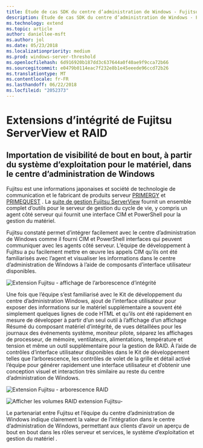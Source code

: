 ```yaml
---
title: Étude de cas SDK du centre d’administration de Windows - Fujitsu
description: Étude de cas SDK du centre d’administration de Windows - Fujitsu
ms.technology: extend
ms.topic: article
author: daniellee-msft
ms.author: jol
ms.date: 05/23/2018
ms.localizationpriority: medium
ms.prod: windows-server-threshold
ms.openlocfilehash: 6d916920b187dd3c637644a0f40ae9f9cca72b66
ms.sourcegitcommit: e0479b0114eac7f232e8b1e45eeede96ccd72b26
ms.translationtype: MT
ms.contentlocale: fr-FR
ms.lasthandoff: 06/22/2018
ms.locfileid: "2052373"
---
```

# <a name="fujitsu-serverview-health-and-raid-extensions"></a>Extensions d’intégrité de Fujitsu ServerView et RAID

## <a name="bringing-end-to-end-visibility-from-operating-system-to-hardware-into-windows-admin-center"></a>Importation de visibilité de bout en bout, à partir du système d’exploitation pour le matériel, dans le centre d’administration de Windows

Fujitsu est une informations japonaises et société de technologie de communication et le fabricant de produits serveur [PRIMERGY](http://www.fujitsu.com/fts/products/computing/servers/primergy/) et [PRIMEQUEST](http://www.fujitsu.com/fts/products/computing/servers/mission-critical/) . La [suite de gestion Fujitsu ServerView](http://www.fujitsu.com/fts/products/computing/servers/primergy/management/) fournit un ensemble complet d’outils pour le serveur de gestion du cycle de vie, y compris un agent côté serveur qui fournit une interface CIM et PowerShell pour la gestion du matériel.

Fujitsu constaté permet d’intégrer facilement avec le centre d’administration de Windows comme il fourni CIM et PowerShell interfaces qui peuvent communiquer avec les agents côté serveur. L’équipe de développement à Fujitsu a pu facilement mettre en œuvre les appels CIM qu’ils ont été familiarisés avec l’agent et visualiser les informations dans le centre d’administration de Windows à l’aide de composants d’interface utilisateur disponibles.

![Extension Fujitsu - affichage de l’arborescence d’intégrité](../../media/extend-case-study-fujitsu/health-tree.png)

Une fois que l’équipe s’est familiarisé avec le Kit de développement du centre d’administration Windows, ajout de l’interface utilisateur pour exposer des informations sur le matériel supplémentaire a souvent été simplement quelques lignes de code HTML et qu’ils ont été rapidement en mesure de développer à partir d’un seul outil à l’affichage d’un affichage Résumé du composant matériel d’intégrité, de vues détaillées pour les journaux des événements système, moniteur pilote, séparez les affichages de processeur, de mémoire, ventilateurs, alimentations, température et tension et même un outil supplémentaire pour la gestion de RAID. À l’aide de contrôles d’interface utilisateur disponibles dans le Kit de développement telles que l’arborescence, les contrôles de volet de la grille et détail activé l’équipe pour générer rapidement une interface utilisateur et d’obtenir une conception visuel et interaction très similaire au reste du centre d’administration de Windows.

![Extension Fujitsu - arborescence RAID](../../media/extend-case-study-fujitsu/raid-tree.png)

![Afficher les volumes RAID extension Fujitsu-](../../media/extend-case-study-fujitsu/raid-volumes.png)

Le partenariat entre Fujitsu et l’équipe du centre d’administration de Windows indique clairement la valeur de l’intégration dans le centre d’administration de Windows, permettant aux clients d’avoir un aperçu de bout en bout dans les rôles serveur et services, le système d’exploitation et gestion du matériel .